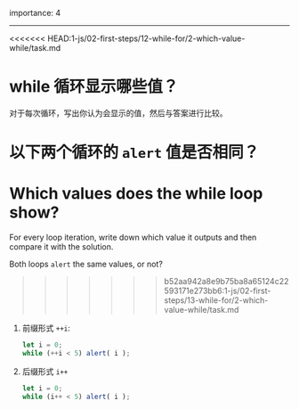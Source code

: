 importance: 4

---

<<<<<<< HEAD:1-js/02-first-steps/12-while-for/2-which-value-while/task.md
# while 循环显示哪些值？

对于每次循环，写出你认为会显示的值，然后与答案进行比较。

以下两个循环的 `alert` 值是否相同？
=======
# Which values does the while loop show?

For every loop iteration, write down which value it outputs and then compare it with the solution.

Both loops `alert` the same values, or not?
>>>>>>> b52aa942a8e9b75ba8a65124c22593171e273bb6:1-js/02-first-steps/13-while-for/2-which-value-while/task.md

1. 前缀形式 `++i`:

    ```js
    let i = 0;
    while (++i < 5) alert( i );
    ```
2. 后缀形式 `i++`

    ```js
    let i = 0;
    while (i++ < 5) alert( i );
    ```
